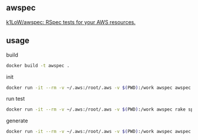 ## awspec  
[k1LoW/awspec: RSpec tests for your AWS resources\.](https://github.com/k1LoW/awspec)

## usage
build
```sh
docker build -t awspec .
```

init
```sh
docker run -it --rm -v ~/.aws:/root/.aws -v $(PWD):/work awspec awspec init
```

run test
```sh
docker run -it --rm -v ~/.aws:/root/.aws -v $(PWD):/work awspec rake spec
```

generate
```sh
docker run -it --rm -v ~/.aws:/root/.aws -v $(PWD):/work awspec awspec generate ec2 vpc-abc123 >> spec/ec2_spec.rb
```